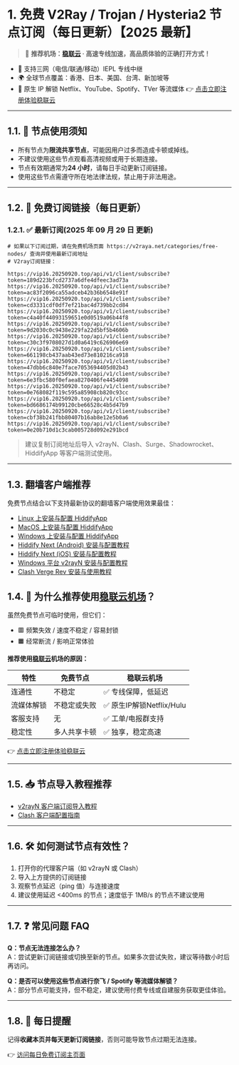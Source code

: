 # 1. 免费 V2Ray / Trojan / Hysteria2 节点订阅（每日更新）【2025 最新】

> 🎯 **推荐机场：[稳联云](https://st01.20250920.top/1) · 高速专线加速，高品质体验的正确打开方式！**

- 📶 支持三网（电信/联通/移动）IEPL 专线中继
- 🌍 全球节点覆盖：香港、日本、美国、台湾、新加坡等
- 🚀 原生 IP 解锁 Netflix、YouTube、Spotify、TVer 等流媒体
  👉 [点击立即注册体验稳联云](https://st01.20250920.top/1)

---

## 1.1. 📌 节点使用须知

- 所有节点为**限流共享节点**，可能因用户过多而造成卡顿或掉线。
- 不建议使用这些节点观看高清视频或用于长期连接。
- 节点有效期通常为**24 小时**，请每日手动更新订阅链接。
- 使用这些节点需遵守所在地法律法规，禁止用于非法用途。

---

## 1.2. 🔗 免费订阅链接（每日更新）

### 1.2.1. ✅ 最新订阅(2025 年 09 月 29 日 更新)

```code
# 如果以下订阅过期，请在免费机场页面 https://v2raya.net/categories/free-nodes/ 查询并使用最新订阅地址
# V2ray订阅链接：

https://vip16.20250920.top/api/v1/client/subscribe?token=189d223bfcd2737a6dfe4dfeec3ad73a
https://vip16.20250920.top/api/v1/client/subscribe?token=ac83f2096ca55adceb42b36b6548e91f
https://vip16.20250920.top/api/v1/client/subscribe?token=cd3331cdf0df7ef21bac4d739bb2cd84
https://vip16.20250920.top/api/v1/client/subscribe?token=c4a40f44093159651e0d0519a06b44f8
https://vip16.20250920.top/api/v1/client/subscribe?token=9d2030c0c9438e229fa22d5bf5b4606b
https://vip16.20250920.top/api/v1/client/subscribe?token=c30c3f9708027d1d0a6419c626906e69
https://vip16.20250920.top/api/v1/client/subscribe?token=661198cb437aab43ed73e810216ca918
https://vip16.20250920.top/api/v1/client/subscribe?token=47dbb6c840e7face7053694405d02b43
https://vip16.20250920.top/api/v1/client/subscribe?token=6e3fbc580f0efaea8270406fe4454098
https://vip16.20250920.top/api/v1/client/subscribe?token=0e768082f119c595a85908cb820c93cc
https://vip16.20250920.top/api/v1/client/subscribe?token=bd6686174b99120cbe66528c4b5d47b9
https://vip16.20250920.top/api/v1/client/subscribe?token=cbf38b241fbb80407b16ab8e12e5b0a6
https://vip16.20250920.top/api/v1/client/subscribe?token=0e20b710d1c3cab005728d092e291bcd

```

> 建议复制订阅地址后导入 v2rayN、Clash、Surge、Shadowrocket、HiddifyApp 等客户端测试使用。

---

## 1.3. 翻墙客户端推荐

免费节点结合以下支持最新协议的翻墙客户端使用效果最佳：

- [Linux 上安装与配置 HiddifyApp](https://proxyguide.org/hiddifyapp/linux/)
- [MacOS 上安装与配置 HiddifyApp](https://proxyguide.org/hiddifyapp/macos/)
- [Windows 上安装与配置 HiddifyApp](https://proxyguide.org/hiddifyapp/windows/)
- [Hiddify Next (Android) 安装与配置教程](https://proxyguide.org/hiddifyapp/android/)
- [Hiddify Next (iOS) 安装与配置教程](https://proxyguide.org/hiddifyapp/ios/)
- [Windows 平台 v2rayN 安装与配置教程](https://proxyguide.org/v2ray/v2rayN-install/)
- [Clash Verge Rev 安装与使用教程](https://proxyguide.org/clash/clash-verge-on-linux/)

## 1.4. 🚀 为什么推荐使用[稳联云机场](https://st01.20250920.top/1)？

虽然免费节点可临时使用，但它们：

- 🟥 频繁失效 / 速度不稳定 / 容易封锁
- 🟧 经常断流 / 影响正常体验

**推荐使用[稳联云](https://st01.20250920.top/1)机场的原因：**

| 特性 | 免费节点 | 稳联云机场 |
|------|----------|-------------|
| 连通性 | 不稳定 | ✅ 专线保障，低延迟 |
| 流媒体解锁 | 不稳定或失败 | ✅ 原生IP解锁Netflix/Hulu |
| 客服支持 | 无 | ✅ 工单/电报群支持 |
| 稳定性 | 多人共享卡顿 | ✅ 独享，稳定高速 |

👉 [点击立即注册体验稳联云](https://st01.20250920.top/1)

---

## 1.5. 📥 节点导入教程推荐

- [v2rayN 客户端订阅导入教程](https://www.v2raya.net/manual/import.html)
- [Clash 客户端配置指南](https://www.v2raya.net/manual/auto-pull.html)

---

## 1.6. 🛠 如何测试节点有效性？

1. 打开你的代理客户端（如 v2rayN 或 Clash）
2. 导入上方提供的订阅链接
3. 观察节点延迟（ping 值）与连接速度
4. 建议使用延迟 <400ms 的节点；速度低于 1MB/s 的节点不建议使用

---

## 1.7. ❓ 常见问题 FAQ

**Q：节点无法连接怎么办？**  
A：尝试更新订阅链接或切换至新的节点。如果多次尝试失败，建议等待数小时后再访问。

**Q：是否可以使用这些节点进行奈飞 / Spotify 等流媒体解锁？**  
A：部分节点可能支持，但不稳定，建议使用付费专线或自建服务获取更佳体验。

---

## 1.8. 📅 每日提醒

记得**收藏本页并每天更新订阅链接**，否则可能导致节点过期无法连接。

👉 [访问每日免费订阅主页面](https://www.v2raya.net/free-nodes/free-v2ray-node-subscriptions.html)

